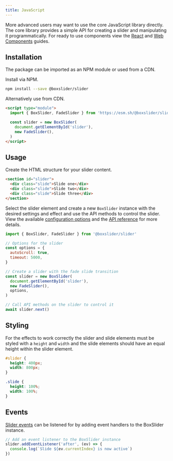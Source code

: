 ```yaml
---
title: JavaScript
---
```


More advanced users may want to use the core JavaScript library directly. The core library provides
a simple API for creating a slider and manipulating it programmatically. For ready to use components
view the [React](/docs/guides/react) and [Web Components](/docs/guides/web-components) guides.

## Installation

The package can be imported as an NPM module or used from a CDN.

Install via NPM.

```sh
npm install --save @boxslider/slider
```

Alternatively use from CDN.

```html
<script type="module">
  import { BoxSlider, FadeSlider } from 'https://esm.sh/@boxslider/slider'

  const slider = new BoxSlider(
    document.getElementById('slider'),
    new FadeSlider(),
  )
</script>
```

## Usage

Create the HTML structure for your slider content.

```html
<section id="slider">
  <div class="slide">Slide one</div>
  <div class="slide">Slide two</div>
  <div class="slide">Slide three</div>
</section>
```

Select the slider element and create a new `BoxSlider` instance with the desired settings
and effect and use the API methods to control the slider. View the available
[configuration options](/docs/getting-started/configuration) and the [API reference](/docs/getting-started/api)
for more details.

```javascript
import { BoxSlider, FadeSlider } from '@boxslider/slider'

// Options for the slider
const options = {
  autoScroll: true,
  timeout: 5000,
}

// Create a slider with the fade slide transition
const slider = new BoxSlider(
  document.getElementById('slider'),
  new FadeSlider(),
  options,
)

// Call API methods on the slider to control it
await slider.next()
```

## Styling

For the effects to work correctly the slider and slide elements must be styled with a `height` and `width`
and the slide elements should have an equal height within the slider element.

```css
#slider {
  height: 400px;
  width: 800px;
}

.slide {
  height: 100%;
  width: 100%;
}
```

## Events

[Slider events](/docs/getting-started/api#events) can be listened for by adding event handlers to the
BoxSlider instance.

```ts
// Add an event listener to the BoxSlider instance
slider.addEventListener('after', (ev) => {
  console.log(`Slide ${ev.currentIndex} is now active`)
})
```
